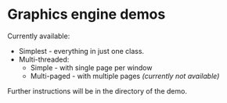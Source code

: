 <h1>Graphics engine demos</h1>

Currently available:
* Simplest - everything in just one class.
* Multi-threaded:
  * Simple - with single page per window
  * Multi-paged - with multiple pages <i>(currently not available)</i>

Further instructions will be in the directory of the demo.